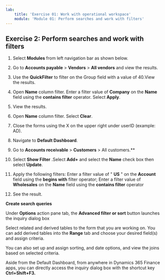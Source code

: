 ```yaml
---
lab:
    title: 'Exercise 01: Work with operational workspace'
    module: 'Module 01: Perform searches and work with filters'
---    
```

## Exercise 2: Perform searches and work with filters

1. Select **Modules** from left navigation bar as shown below.

2. Go to **Accounts payable** > **Vendors** > **All vendors** and view the results.

3. Use the **QuickFilter** to filter on the Group field with a value of 40.View the results.

4. Open **Name** column filter. Enter a filter value of **Company** on the **Name** field using the **contains filter** operator. Select **Apply**.

5. View the results.

6. Open **Name** column filter. Select **Clear**.

7. Close the forms using the X on the upper right under userID (example: AD).

8. Navigate to **Default Dashboard**.

9. Go to **Accounts receivable** > **Customers** > All customers.**

10. Select **Show Filter** .Select **Add+** and select the **Name** check box then select **Update**.

11. Apply the following filters: Enter a filter value of " **US** " on the **Account** field using the **begins with** filter operator; Enter a filter value of **Wholesales** on the **Name** field using the **contains filter** operator

12. See the result.

**Create search queries**

Under **Options** action pane tab, the **Advanced filter or sort** button launches the inquiry dialog box 

 Select related and derived tables to the form that you are working on. You can add derived tables into the **Range** tab and choose your desired field(s) and assign criteria.

You can also set up and assign sorting, and date options, and view the joins based on selected criteria.


Aside from the Default Dashboard, from anywhere in Dynamics 365 Finance apps, you can directly access the inquiry dialog box with the shortcut key **Ctrl+Shift+F3.**
